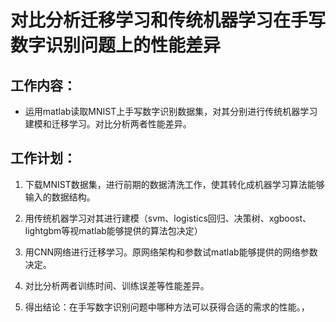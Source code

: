 # 对比分析迁移学习和传统机器学习在手写数字识别问题上的性能差异
## 工作内容：
* 运用matlab读取MNIST上手写数字识别数据集，对其分别进行传统机器学习建模和迁移学习。对比分析两者性能差异。
## 工作计划：
1. 下载MNIST数据集，进行前期的数据清洗工作，使其转化成机器学习算法能够输入的数据结构。

2. 用传统机器学习对其进行建模（svm、logistics回归、决策树、xgboost、lightgbm等视matlab能够提供的算法包决定）

3. 用CNN网络进行迁移学习。原网络架构和参数试matlab能够提供的网络参数决定。

4. 对比分析两者训练时间、训练误差等性能差异。

5. 得出结论：在手写数字识别问题中哪种方法可以获得合适的需求的性能。，

